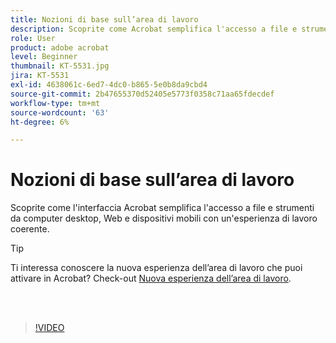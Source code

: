 ```yaml
---
title: Nozioni di base sull’area di lavoro
description: Scoprite come Acrobat semplifica l'accesso a file e strumenti da computer desktop, Web e dispositivi mobili
role: User
product: adobe acrobat
level: Beginner
thumbnail: KT-5531.jpg
jira: KT-5531
exl-id: 4638061c-6ed7-4dc0-b865-5e0b8da9cbd4
source-git-commit: 2b47655370d52405e5773f0358c71aa65fdecdef
workflow-type: tm+mt
source-wordcount: '63'
ht-degree: 6%

---
```


# Nozioni di base sull’area di lavoro

Scoprite come l&#39;interfaccia Acrobat semplifica l&#39;accesso a file e strumenti da computer desktop, Web e dispositivi mobili con un&#39;esperienza di lavoro coerente.

>[!TIP]
>
>Ti interessa conoscere la nuova esperienza dell’area di lavoro che puoi attivare in Acrobat? Check-out [Nuova esperienza dell’area di lavoro](new-workspace.md).

<br> 

>[!VIDEO](https://video.tv.adobe.com/v/337971?quality=12&learn=on&hidetitle=true)
